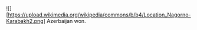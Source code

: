 ![][https://upload.wikimedia.org/wikipedia/commons/b/b4/Location_Nagorno-Karabakh2.png]
Azerbaijan won.